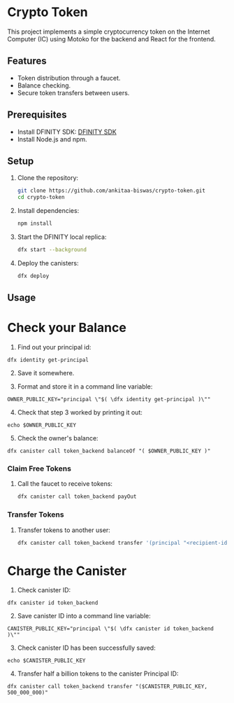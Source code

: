# Crypto Token

This project implements a simple cryptocurrency token on the Internet Computer (IC) using Motoko for the backend and React for the frontend.

## Features
- Token distribution through a faucet.
- Balance checking.
- Secure token transfers between users.

## Prerequisites
- Install DFINITY SDK: [DFINITY SDK](https://smartcontracts.org/docs/developers-guide/install-upgrade-remove.html)
- Install Node.js and npm.

## Setup
1. Clone the repository:
   ```sh
   git clone https://github.com/ankitaa-biswas/crypto-token.git
   cd crypto-token
   ```

2. Install dependencies:
   ```sh
   npm install
   ```

3. Start the DFINITY local replica:
   ```sh
   dfx start --background
   ```

4. Deploy the canisters:
   ```sh
   dfx deploy
   ```

## Usage


# Check your Balance

1. Find out your principal id:

```
dfx identity get-principal
```

2. Save it somewhere.



3. Format and store it in a command line variable:
```
OWNER_PUBLIC_KEY="principal \"$( \dfx identity get-principal )\""
```

4. Check that step 3 worked by printing it out:
```
echo $OWNER_PUBLIC_KEY
```

5. Check the owner's balance:
```
dfx canister call token_backend balanceOf "( $OWNER_PUBLIC_KEY )"
```



### Claim Free Tokens
1. Call the faucet to receive tokens:
   ```sh
   dfx canister call token_backend payOut
   ```

### Transfer Tokens
1. Transfer tokens to another user:
   ```sh
   dfx canister call token_backend transfer '(principal "<recipient-id>", amount)'
   ```





# Charge the Canister

1. Check canister ID:
```
dfx canister id token_backend
```

2. Save canister ID into a command line variable:
```
CANISTER_PUBLIC_KEY="principal \"$( \dfx canister id token_backend )\""
```

3. Check canister ID has been successfully saved:
```
echo $CANISTER_PUBLIC_KEY
```

4. Transfer half a billion tokens to the canister Principal ID:
```
dfx canister call token_backend transfer "($CANISTER_PUBLIC_KEY, 500_000_000)"
```

